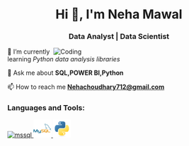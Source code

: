 <h1 align="center">Hi 👋, I'm Neha Mawal</h1>
<h3 align="center">Data Analyst | Data Scientist</h3>
<img align="right" alt="Coding" width="400" src="https://images.pexels.com/photos/6120214/pexels-photo-6120214.jpeg?auto=compress&cs=tinysrgb&w=1260&h=750&dpr=2"

 🌱 I’m currently learning *Python data analysis libraries*

 💬 Ask me about **SQL,POWER BI,Python**

 📫 How to reach me **Nehachoudhary712@gmail.com**


<p align="left">
</p>

<h3 align="left">Languages and Tools:</h3>
<p align="left"> <a href="https://www.microsoft.com/en-us/sql-server" target="_blank" rel="noreferrer"> <img src="https://www.svgrepo.com/show/303229/microsoft-sql-server-logo.svg" alt="mssql" width="40" height="40"/> </a> <a href="https://www.mysql.com/" target="_blank" rel="noreferrer"> <img src="https://raw.githubusercontent.com/devicons/devicon/master/icons/mysql/mysql-original-wordmark.svg" alt="mysql" width="40" height="40"/> </a> <a href="https://www.python.org" target="_blank" rel="noreferrer"> <img src="https://raw.githubusercontent.com/devicons/devicon/master/icons/python/python-original.svg" alt="python" width="40" height="40"/> </a> </p>
                                                                                                                                                                                                                                                                                                                                                                                                                                                                                                                                                                                                                                                                                                                                                                                
